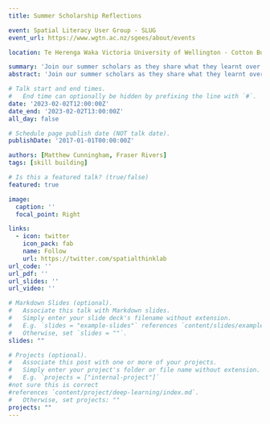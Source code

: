 ```yaml
---
title: Summer Scholarship Reflections

event: Spatial Literacy User Group - SLUG
event_url: https://www.wgtn.ac.nz/sgees/about/events

location: Te Herenga Waka Victoria University of Wellington - Cotton Building, room 304

summary: 'Join our summer scholars as they share what they learnt over the course of their summer. Insights into creating flybys in ArcGIS Pro, using video to create 3D terrain models, and creating an outreach program.'
abstract: 'Join our summer scholars as they share what they learnt over the course of their summer. Insights into creating flybys in ArcGIS Pro, using video to create 3D terrain models, and creating an outreach program.'

# Talk start and end times.
#   End time can optionally be hidden by prefixing the line with `#`.
date: '2023-02-02T12:00:00Z'
date_end: '2023-02-02T13:00:00Z'
all_day: false

# Schedule page publish date (NOT talk date).
publishDate: '2017-01-01T00:00:00Z'

authors: [Matthew Cunningham, Fraser Rivers]
tags: [skill building]

# Is this a featured talk? (true/false)
featured: true

image:
  caption: ''
  focal_point: Right

links:
  - icon: twitter
    icon_pack: fab
    name: Follow
    url: https://twitter.com/spatialthinklab
url_code: ''
url_pdf: ''
url_slides: ''
url_video: ''

# Markdown Slides (optional).
#   Associate this talk with Markdown slides.
#   Simply enter your slide deck's filename without extension.
#   E.g. `slides = "example-slides"` references `content/slides/example-slides.md`.
#   Otherwise, set `slides = ""`.
slides: ""

# Projects (optional).
#   Associate this post with one or more of your projects.
#   Simply enter your project's folder or file name without extension.
#   E.g. `projects = ["internal-project"]` 
#not sure this is correct 
#references `content/project/deep-learning/index.md`.
#   Otherwise, set projects: ""
projects: ""
---
```



